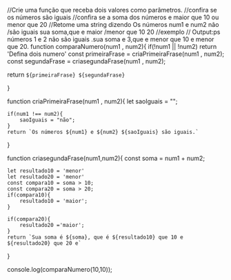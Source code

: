 //Crie uma função que receba dois valores como parâmetros.
//confira se os números são iguais
//confira se a soma dos números e maior que 10 ou menor que 20
//Retome uma string dizendo Os números num1 e num2 não /são iguais sua soma,que e maior /menor que 10 20
//exemplo
// Output:ps números 1 e 2 não são iguais .sua soma e 3,que e menor que 10 e menor que 20.
function comparaNumero(num1 , num2){
    if(!num1 || !num2) return 'Defina dois numero'
 const primeiraFrase = criaPrimeiraFrase(num1 , num2);
 const segundaFrase = criasegundaFrase(num1 , num2);

 return `${primeiraFrase} ${segundaFrase}`

}

function criaPrimeiraFrase(num1 , num2){
  let saoIguais = "";

    if(num1 !== num2){
        saoIguais = "não";
    }
    return `Os números ${num1} e ${num2} ${saoIguais} são iguais.`
}

function criasegundaFrase(num1,num2){
    const soma = num1 + num2;

    let resultado10 = 'menor'
    let resultado20 = 'menor'
    const compara10 = soma > 10;
    const compara20 = soma > 20;
    if(compara10){
        resultado10 = 'maior';
    }
    
    if(compara20){
        resultado20 ='maior';
    }
    return `Sua soma é ${soma}, que é ${resultado10} que 10 e ${resultado20} que 20 e`
}


console.log(comparaNumero(10,10));

